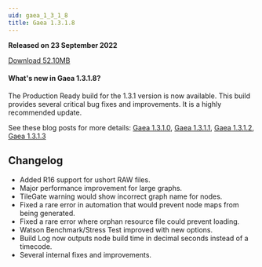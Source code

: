 ```yaml
---
uid: gaea_1_3_1_8
title: Gaea 1.3.1.8
---
```



**Released on 23 September 2022**

<a href="https://get.gaea.app/Release/Gaea-1.3.1.8.exe">Download 52.10MB</a> <br>


<div class="release-note">

#### What's new in Gaea 1.3.1.8?

The Production Ready build for the 1.3.1 version is now available. This build provides several critical bug fixes and improvements. It is a highly recommended update.

See these blog posts for more details: [Gaea 1.3.1.0](https://blog.quadspinner.com/gaea-1-3-1-0-bleeding-edge/), [Gaea 1.3.1.1](https://blog.quadspinner.com/gaea-1-3-1-1-bleeding-edge/), [Gaea 1.3.1.2](https://blog.quadspinner.com/gaea-1-3-1-2-bleeding-edge/), [Gaea 1.3.1.3](https://blog.quadspinner.com/gaea-1-3-1-3-bleeding-edge/)

## Changelog
- Added R16 support for ushort RAW files.
- Major performance improvement for large graphs.
- TileGate warning would show incorrect graph name for nodes.
- Fixed a rare error in automation that would prevent node maps from being generated.
- Fixed a rare error where orphan resource file could prevent loading.
- Watson Benchmark/Stress Test improved with new options.
- Build Log now outputs node build time in decimal seconds instead of a timecode.
- Several internal fixes and improvements.
</div>
